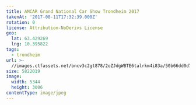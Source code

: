 ```yaml
---
title: AMCAR Grand National Car Show Trondheim 2017
takenAt: '2017-08-11T17:32:39.000Z'
rotation: 0
license: Attribution-NoDerivs License
geo:
  lat: 63.429269
  lng: 10.395822
tags:
  - trondheim
url: >-
  //images.ctfassets.net/bncv3c2gt878/2oZJdgWBTE6talrkm4i83a/50b66dd0d71e1d66cf3fcf19b701f186/amcar-grand-national-car-show-trondheim-2017_35673457584_o
size: 5822019
image:
  width: 5344
  height: 3006
contentType: image/jpeg
---
```



